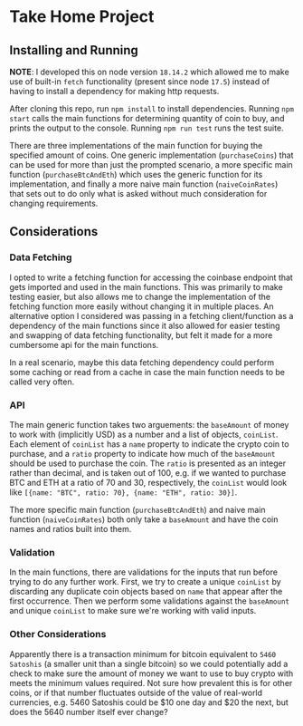 # Take Home Project

## Installing and Running

**NOTE**: I developed this on node version `18.14.2` which allowed me to make use of built-in `fetch` functionality (present since node `17.5`) instead of having to install a dependency for making http requests.

After cloning this repo, run `npm install` to install dependencies. Running `npm start` calls the main functions for determining quantity of coin to buy, and prints the output to the console. Running `npm run test` runs the test suite.

There are three implementations of the main function for buying the specified amount of coins. One generic implementation (`purchaseCoins`) that can be used for more than just the prompted scenario, a more specific main function (`purchaseBtcAndEth`) which uses the generic function for its implementation, and finally a more naive main function (`naiveCoinRates`) that sets out to do only what is asked without much consideration for changing requirements.

## Considerations

### Data Fetching

I opted to write a fetching function for accessing the coinbase endpoint that gets imported and used in the main functions. This was primarily to make testing easier, but also allows me to change the implementation of the fetching function more easily without changing it in multiple places. An alternative option I considered was passing in a fetching client/function as a dependency of the main functions since it also allowed for easier testing and swapping of data fetching functionality, but felt it made for a more cumbersome api for the main functions.

In a real scenario, maybe this data fetching dependency could perform some caching or read from a cache in case the main function needs to be called very often.

### API

The main generic function takes two arguements: the `baseAmount` of money to work with (implicitly USD) as a number and a list of objects, `coinList`. Each element of `coinList` has a `name` property to indicate the crypto coin to purchase, and a `ratio` property to indicate how much of the `baseAmount` should be used to purchase the coin. The `ratio` is presented as an integer rather than decimal, and is taken out of 100, e.g. if we wanted to purchase BTC and ETH at a ratio of 70 and 30, respectively, the `coinList` would look like `[{name: "BTC", ratio: 70}, {name: "ETH", ratio: 30}]`.

The more specific main function (`purchaseBtcAndEth`) and naive main function (`naiveCoinRates`) both only take a `baseAmount` and have the coin names and ratios built into them.

### Validation

In the main functions, there are validations for the inputs that run before trying to do any further work. First, we try to create a unique `coinList` by discarding any duplicate coin objects based on `name` that appear after the first occurrence. Then we perform some validations against the `baseAmount` and unique `coinList` to make sure we're working with valid inputs.

### Other Considerations

Apparently there is a transaction minimum for bitcoin equivalent to `5460 Satoshis` (a smaller unit than a single bitcoin) so we could potentially add a check to make sure the amount of money we want to use to buy crypto with meets the minimum values required. Not sure how prevalent this is for other coins, or if that number fluctuates outside of the value of real-world currencies, e.g. 5460 Satoshis could be $10 one day and $20 the next, but does the 5640 number itself ever change?
